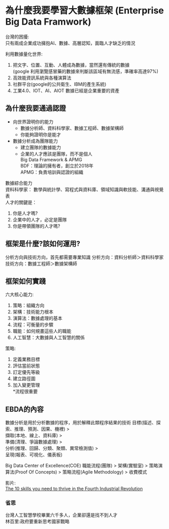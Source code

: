 # 為什麼我要學習大數據框架 (Enterprise Big Data Framwork)
台灣的困擾:  
只有兩成企業成功擁抱AI、數據、高層認知，面臨人才缺乏的情況  

利用數據量化世界:
1. 把文字、位置、互動、人體成為數據，當然還有傳統的數據  
(google 利用瀏覽感冒藥的數據來判斷該區域有無流感，準確率高達97%)  
2. 高效能資訊系統與各種演算法
3. 社群平台(google的公共衛生、IBM的產生系統)
4. 工業4.0、IOT、AI、AIOT
數據已經是企業重要的資產

## 為什麼我要通過認證  
* 向世界證明你的能力  
  * 數據分析師、資料科學家、數據工程師、數據架構師  
  * 你能夠證明你是能才  
* 數據分析成為團隊能力  
  * 建立團隊的數據能力  
  * 企業的人才應該是團隊，而不是個人  
Big Data Framework & APMG  
BDF：理論的擁有者，創立於2018年  
APMG：負責培訓與認證的組織  

數據綜合能力  
資料科學家： 數學與統計學、寫程式與資料庫、領域知識與軟技能、溝通與視覺表  
人才的關鍵是： 
1. 你是人才嗎?  
2. 企業中的人才，必定是團隊  
3. 你是帶領團隊的人才嗎?  

## 框架是什麼?該如何運用?  
分析方向與技術方向，首先都需要專業知識
分析方向：資料分析師＞資料科學家　　
技術方向：數據工程師＞數據架構師

## 框架如何實踐  
六大核心能力:  
1. 策略：組織方向  
2. 架構：技術能力根本  
3. 演算法：數據處理的基本  
4. 流程：可衡量的步驟  
5. 職能：如何規畫這些人的職能  
6. 人工智慧：大數據與人工智慧的關係

策略:  
1. 定義業務目標  
2. 評估當前狀態  
3. 訂定優先等級  
4. 建立路徑圖  
5. 加入變更管理  
*流程很重要  

## EBDA的內容
數據分析是用於分析數據的程序，用於解釋此類程序結果的技術
目標(描述、探索、推理、預測、因果、機裡) >  
擷取(本地、線上、資料庫) >  
準備(清理、爭論數據處理) >  
分析(推理、回歸、分類、聚類、異常檢測值) >  
呈現(報表、可視化、儀表板)  


Big Data Center of Excellence(COE)
職能流程(團隊) > 架構(實驗室) > 策略演算法(Proof Of Concepts) > 策略流程(Agile Methodology) > 收費模式

  
影片:  
[The 10 skills you need to thrive in the Fourth Industrial Revolution](https://www.youtube.com/watch?v=TZRyCrTX9oQ)  

### 省思
台灣人工智慧學校畢業六千多人，企業卻還是找不到人才  
林百里:政府要重新思考國家戰略  

